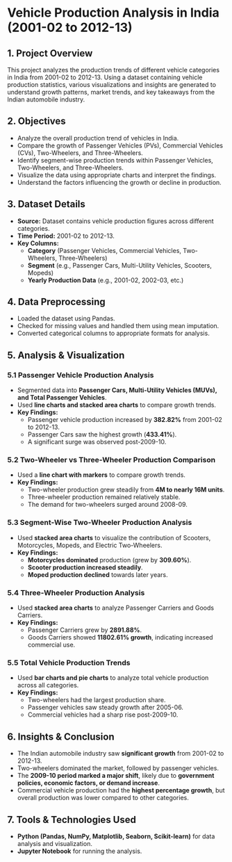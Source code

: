 # **Vehicle Production Analysis in India (2001-02 to 2012-13)**

## **1. Project Overview**
This project analyzes the production trends of different vehicle categories in India from 2001-02 to 2012-13. Using a dataset containing vehicle production statistics, various visualizations and insights are generated to understand growth patterns, market trends, and key takeaways from the Indian automobile industry.

## **2. Objectives**
- Analyze the overall production trend of vehicles in India.
- Compare the growth of Passenger Vehicles (PVs), Commercial Vehicles (CVs), Two-Wheelers, and Three-Wheelers.
- Identify segment-wise production trends within Passenger Vehicles, Two-Wheelers, and Three-Wheelers.
- Visualize the data using appropriate charts and interpret the findings.
- Understand the factors influencing the growth or decline in production.

## **3. Dataset Details**
- **Source:** Dataset contains vehicle production figures across different categories.
- **Time Period:** 2001-02 to 2012-13.
- **Key Columns:**
  - **Category** (Passenger Vehicles, Commercial Vehicles, Two-Wheelers, Three-Wheelers)
  - **Segment** (e.g., Passenger Cars, Multi-Utility Vehicles, Scooters, Mopeds)
  - **Yearly Production Data** (e.g., 2001-02, 2002-03, etc.)

## **4. Data Preprocessing**
- Loaded the dataset using Pandas.
- Checked for missing values and handled them using mean imputation.
- Converted categorical columns to appropriate formats for analysis.

## **5. Analysis & Visualization**

### **5.1 Passenger Vehicle Production Analysis**
- Segmented data into **Passenger Cars, Multi-Utility Vehicles (MUVs), and Total Passenger Vehicles**.
- Used **line charts and stacked area charts** to compare growth trends.
- **Key Findings:**
  - Passenger vehicle production increased by **382.82%** from 2001-02 to 2012-13.
  - Passenger Cars saw the highest growth (**433.41%**).
  - A significant surge was observed post-2009-10.

### **5.2 Two-Wheeler vs Three-Wheeler Production Comparison**
- Used a **line chart with markers** to compare growth trends.
- **Key Findings:**
  - Two-wheeler production grew steadily from **4M to nearly 16M units**.
  - Three-wheeler production remained relatively stable.
  - The demand for two-wheelers surged around 2008-09.

### **5.3 Segment-Wise Two-Wheeler Production Analysis**
- Used **stacked area charts** to visualize the contribution of Scooters, Motorcycles, Mopeds, and Electric Two-Wheelers.
- **Key Findings:**
  - **Motorcycles dominated** production (grew by **309.60%**).
  - **Scooter production increased steadily**.
  - **Moped production declined** towards later years.

### **5.4 Three-Wheeler Production Analysis**
- Used **stacked area charts** to analyze Passenger Carriers and Goods Carriers.
- **Key Findings:**
  - Passenger Carriers grew by **2891.88%**.
  - Goods Carriers showed **11802.61% growth**, indicating increased commercial use.

### **5.5 Total Vehicle Production Trends**
- Used **bar charts and pie charts** to analyze total vehicle production across all categories.
- **Key Findings:**
  - Two-wheelers had the largest production share.
  - Passenger vehicles saw steady growth after 2005-06.
  - Commercial vehicles had a sharp rise post-2009-10.

## **6. Insights & Conclusion**
- The Indian automobile industry saw **significant growth** from 2001-02 to 2012-13.
- Two-wheelers dominated the market, followed by passenger vehicles.
- The **2009-10 period marked a major shift**, likely due to **government policies, economic factors, or demand increase**.
- Commercial vehicle production had the **highest percentage growth**, but overall production was lower compared to other categories.

## **7. Tools & Technologies Used**
- **Python (Pandas, NumPy, Matplotlib, Seaborn, Scikit-learn)** for data analysis and visualization.
- **Jupyter Notebook** for running the analysis.
